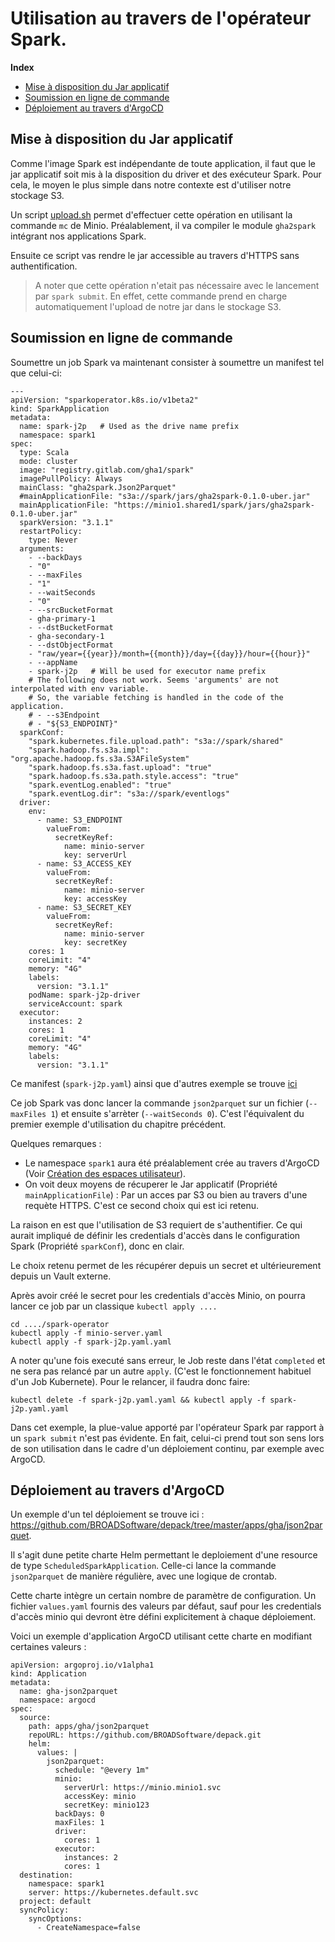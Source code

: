 # Utilisation au travers de l'opérateur Spark.

<!-- START doctoc generated TOC please keep comment here to allow auto update -->
<!-- DON'T EDIT THIS SECTION, INSTEAD RE-RUN doctoc TO UPDATE -->
**Index**

- [Mise à disposition du Jar applicatif](#mise-%C3%A0-disposition-du-jar-applicatif)
- [Soumission en ligne de commande](#soumission-en-ligne-de-commande)
- [Déploiement au travers d'ArgoCD](#d%C3%A9ploiement-au-travers-dargocd)

<!-- END doctoc generated TOC please keep comment here to allow auto update -->

## Mise à disposition du Jar applicatif

Comme l'image Spark est indépendante de toute application, il faut que le jar applicatif soit mis à la disposition du driver et des exécuteur Spark. 
Pour cela, le moyen le plus simple dans notre contexte est d'utiliser notre stockage S3.

Un script [upload.sh](https://github.com/gha2/gha-workbench/blob/master/spark-operator/upload.sh) permet d'effectuer cette opération en utilisant la commande `mc` de Minio. Préalablement, il va compiler le module `gha2spark` intégrant nos applications Spark.

Ensuite ce script vas rendre le jar accessible au travers d'HTTPS sans authentification.

> A noter que cette opération n'etait pas nécessaire avec le lancement par `spark submit`. En effet, cette commande prend en charge automatiquement l'upload de notre jar dans le stockage S3.

## Soumission en ligne de commande

Soumettre un job Spark va maintenant consister à soumettre un manifest tel que celui-ci:

``` 
---
apiVersion: "sparkoperator.k8s.io/v1beta2"
kind: SparkApplication
metadata:
  name: spark-j2p   # Used as the drive name prefix
  namespace: spark1
spec:
  type: Scala
  mode: cluster
  image: "registry.gitlab.com/gha1/spark"
  imagePullPolicy: Always
  mainClass: "gha2spark.Json2Parquet"
  #mainApplicationFile: "s3a://spark/jars/gha2spark-0.1.0-uber.jar"
  mainApplicationFile: "https://minio1.shared1/spark/jars/gha2spark-0.1.0-uber.jar"
  sparkVersion: "3.1.1"
  restartPolicy:
    type: Never
  arguments:
    - --backDays
    - "0"
    - --maxFiles
    - "1"
    - --waitSeconds
    - "0"
    - --srcBucketFormat
    - gha-primary-1
    - --dstBucketFormat
    - gha-secondary-1
    - --dstObjectFormat
    - "raw/year={{year}}/month={{month}}/day={{day}}/hour={{hour}}"
    - --appName
    - spark-j2p   # Will be used for executor name prefix
    # The following does not work. Seems 'arguments' are not interpolated with env variable.
    # So, the variable fetching is handled in the code of the application.
    # - --s3Endpoint
    # - "${S3_ENDPOINT}"
  sparkConf:
    "spark.kubernetes.file.upload.path": "s3a://spark/shared"
    "spark.hadoop.fs.s3a.impl": "org.apache.hadoop.fs.s3a.S3AFileSystem"
    "spark.hadoop.fs.s3a.fast.upload": "true"
    "spark.hadoop.fs.s3a.path.style.access": "true"
    "spark.eventLog.enabled": "true"
    "spark.eventLog.dir": "s3a://spark/eventlogs"
  driver:
    env:
      - name: S3_ENDPOINT
        valueFrom:
          secretKeyRef:
            name: minio-server
            key: serverUrl
      - name: S3_ACCESS_KEY
        valueFrom:
          secretKeyRef:
            name: minio-server
            key: accessKey
      - name: S3_SECRET_KEY
        valueFrom:
          secretKeyRef:
            name: minio-server
            key: secretKey
    cores: 1
    coreLimit: "4"
    memory: "4G"
    labels:
      version: "3.1.1"
    podName: spark-j2p-driver
    serviceAccount: spark
  executor:
    instances: 2
    cores: 1
    coreLimit: "4"
    memory: "4G"
    labels:
      version: "3.1.1"
```

Ce manifest (`spark-j2p.yaml`) ainsi que d'autres exemple se trouve [ici](https://github.com/gha2/gha-workbench/tree/master/spark-operator)

Ce job Spark vas donc lancer la commande `json2parquet` sur un fichier (`--maxFiles 1`) et ensuite s'arrèter (`--waitSeconds 0`). C'est l'équivalent du premier exemple d'utilisation du chapitre précédent.

Quelques remarques :

- Le namespace `spark1` aura été préalablement crée au travers d'ArgoCD (Voir [Création des espaces utilisateur](./creation_espace_utilisateur.md)). 
- On voit deux moyens de récuperer le Jar applicatif (Propriété `mainApplicationFile`) : Par un acces par S3 ou bien au travers d'une requète HTTPS. C'est ce second choix qui est ici retenu.

 La raison en est que l'utilisation de S3 requiert de s'authentifier. Ce qui aurait impliqué de définir les credentials d'accès dans le configuration Spark (Propriété `sparkConf`), donc en clair.

  Le choix retenu permet de les récupérer depuis un secret et ultérieurement depuis un Vault externe.

Après avoir créé le secret pour les credentials d'accès Minio, on pourra lancer ce job par un classique `kubectl apply ....`

``` 
cd ..../spark-operator
kubectl apply -f minio-server.yaml
kubectl apply -f spark-j2p.yaml.yaml
```

A noter qu'une fois executé sans erreur, le Job reste dans l'état `completed` et ne sera pas relancé par un autre `apply`. (C'est le fonctionnement habituel d'un Job Kubernete). Pour le relancer, il faudra donc faire:

``` 
kubectl delete -f spark-j2p.yaml.yaml && kubectl apply -f spark-j2p.yaml.yaml
```

Dans cet exemple, la plue-value apporté par l'opérateur Spark par rapport à un `spark submit` n'est pas évidente. En fait, celui-ci prend tout son sens lors de son utilisation dans le cadre d'un déploiement continu, par exemple avec ArgoCD.

## Déploiement au travers d'ArgoCD

Un exemple d'un tel déploiement se trouve ici : <https://github.com/BROADSoftware/depack/tree/master/apps/gha/json2parquet>.

Il s'agit dune petite charte Helm permettant le deploiement d'une resource de type `ScheduledSparkApplication`. Celle-ci lance la commande `json2parquet` de manière régulière, avec une logique de crontab.

Cette charte intègre un certain nombre de paramètre de configuration. Un fichier `values.yaml` fournis des valeurs par défaut, sauf pour les credentials d'accès minio qui devront ètre défini explicitement à chaque déploiement.

Voici un exemple d'application ArgoCD utilisant cette charte en modifiant certaines valeurs :

```
apiVersion: argoproj.io/v1alpha1
kind: Application
metadata:
  name: gha-json2parquet
  namespace: argocd
spec:
  source:
    path: apps/gha/json2parquet
    repoURL: https://github.com/BROADSoftware/depack.git
    helm:
      values: |
        json2parquet:
          schedule: "@every 1m"
          minio:
            serverUrl: https://minio.minio1.svc
            accessKey: minio
            secretKey: minio123
          backDays: 0
          maxFiles: 1
          driver:
            cores: 1
          executor:
            instances: 2
            cores: 1
  destination:
    namespace: spark1
    server: https://kubernetes.default.svc
  project: default
  syncPolicy:
    syncOptions:
      - CreateNamespace=false
```
